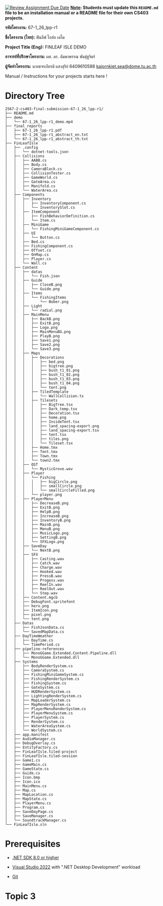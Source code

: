 [![Review Assignment Due Date](https://classroom.github.com/assets/deadline-readme-button-22041afd0340ce965d47ae6ef1cefeee28c7c493a6346c4f15d667ab976d596c.svg)](https://classroom.github.com/a/w8H8oomW)
**<ins>Note</ins>: Students must update this `README.md` file to be an installation manual or a README file for their own CS403 projects.**

**รหัสโครงงาน:** 67-1_26_lpp-r1

**ชื่อโครงงาน (ไทย):** ฟินลีฟ ไอส์ล เดโม

**Project Title (Eng):** FINLEAF ISLE DEMO 

**อาจารย์ที่ปรึกษาโครงงาน:** ผศ. ดร. ลัมพาพรรณ พันธุ์ชูจิตร์

**ผู้จัดทำโครงงาน:** นายขจรเกียรติ แสงสุริย์  6409610588  kajornkiet.sea@dome.tu.ac.th


   
Manual / Instructions for your projects starts here !
# Directory Tree
```
2567-2-cs403-final-submission-67-1_26_lpp-r1/  
├── README.md  
├── demo  
│   └── 67-1_26_lpp-r1_demo.mp4  
├── final_reports  
│   ├── 67-1_26_lpp-r1.pdf  
│   ├── 67-1_26_lpp-r1_abstract_en.txt  
│   └── 67-1_26_lpp-r1_abstract_th.txt
├── FinLeafIsle
│   ├── .config
│   │   └── dotnet-tools.json
│   ├── Collisions
│   │   ├── AABB.cs
│   │   ├── Body.cs
│   │   ├── CameraBlock.cs
│   │   ├── CollisionTester.cs
│   │   ├── GameWorld.cs
│   │   ├── GateArea.cs
│   │   ├── Manifold.cs
│   │   └── WaterArea.cs
│   ├── Components
│   │   ├── Inventory
│   │   │   ├── InventoryComponent.cs
│   │   │   └── InventorySlot.cs
│   │   ├── ItemComponent
│   │   │   ├── FishBehaviorDefinition.cs
│   │   │   └── Item.cs
│   │   ├── MiniGame
│   │   │   └── FishingMiniGameComponent.cs
│   │   ├── UI
│   │   │   └── Button.cs
│   │   ├── Bed.cs
│   │   ├── FishingComponent.cs
│   │   ├── Offset.cs
│   │   ├── OnMap.cs
│   │   ├── Player.cs
│   │   └── Wall.cs
│   ├── Content
│   │   ├── datas
│   │   │   └── Fish.json
│   │   ├── Guide
│   │   │   ├── CloseB.png
│   │   │   └── Guide.png
│   │   ├── Items
│   │   │   └── FishingItems
│   │   │       └── Bober.png
│   │   ├── Light
│   │   │   └── radial.png
│   │   ├── MainMenu
│   │   │   ├── BackB.png
│   │   │   ├── ExitB.png
│   │   │   ├── Logo.png
│   │   │   ├── MainMenuBG.png
│   │   │   ├── PlayB.png
│   │   │   ├── Save1.png
│   │   │   ├── Save2.png
│   │   │   └── Save3.png
│   │   ├── Maps
│   │   │   ├── Decorations
│   │   │   │   ├── bed.png
│   │   │   │   ├── bigtree.png
│   │   │   │   ├── bush_t1_01.png
│   │   │   │   ├── bush_t1_02.png
│   │   │   │   ├── bush_t1_03.png
│   │   │   │   ├── bush_t1_04.png
│   │   │   │   └── tent.png
│   │   │   ├── TiledTemplate
│   │   │   │   └── WallCollision.tx
│   │   │   ├── Tilesets
│   │   │   │   ├── BigTree.tsx
│   │   │   │   ├── Dark_temp.tsx
│   │   │   │   ├── Decoration.tsx
│   │   │   │   ├── home.png
│   │   │   │   ├── InsideTent.tsx
│   │   │   │   ├── land_spacing-export.png
│   │   │   │   ├── land_spacing-export.tsx
│   │   │   │   ├── tent.tsx
│   │   │   │   ├── tiles.png
│   │   │   │   └── Tileset.tsx
│   │   │   ├── Home.tmx
│   │   │   ├── Tent.tmx
│   │   │   ├── Town.tmx
│   │   │   └── town2.tmx
│   │   ├── OST
│   │   │   └── MysticGrove.wav
│   │   ├── Player
│   │   │   └── Fishing
│   │   │   │   ├── bigCircle.png
│   │   │   │   ├── smallCircle.png
│   │   │   │   └── smallCircleFilled.png
│   │   │   └── player.png
│   │   ├── PlayerMenu
│   │   │   ├── DecreaseB.png
│   │   │   ├── ExitB.png
│   │   │   ├── HelpB.png
│   │   │   ├── IncreaseB.png
│   │   │   ├── InventoryB.png
│   │   │   ├── MainB.png
│   │   │   ├── MenuB.png
│   │   │   ├── MusicLogo.png
│   │   │   ├── SettingB.png
│   │   │   └── SFXLogo.png
│   │   ├── SaveDay
│   │   │   └── NextB.png
│   │   ├── SFX
│   │   │   ├── Casting.wav
│   │   │   ├── Catch.wav
│   │   │   ├── Charge.wav
│   │   │   ├── Hooked.wav
│   │   │   ├── PressB.wav
│   │   │   ├── Progess.wav
│   │   │   ├── ReelIn.wav
│   │   │   ├── ReelOut.wav
│   │   │   └── Step.wav
│   │   ├── Content.mgcb
│   │   ├── DebugFont.spritefont
│   │   ├── hero.png
│   │   ├── ItemIcon.png
│   │   ├── pixel.png
│   │   └── tent.png
│   ├── Datas
│   │   ├── FishJsonData.cs
│   │   └── SavedMapData.cs
│   ├── DayTimeWeather
│   │   ├── DayTime.cs
│   │   └── TimePeriod.cs
│   ├── pipeline-references
│   │   ├── MonoGGame.Extended.Content.Pipeline.dll
│   │   └── MonoGGame.Extended.dll
│   ├── Systems
│   │   ├── BodyRenderSystem.cs
│   │   ├── CameraSystem.cs
│   │   ├── FishingMiniGameSystem.cs
│   │   ├── FishingRenderSystem.cs
│   │   ├── FishingSystem.cs
│   │   ├── GateSystem.cs
│   │   ├── HUDRenderSystem.cs
│   │   ├── LightingRenderSystem.cs
│   │   ├── MapLoaderSystem.cs
│   │   ├── MapRenderSystem.cs
│   │   ├── PlayerMenuRenderSystem.cs
│   │   ├── PlayerMenuSystem.cs
│   │   ├── PlayerSystem.cs
│   │   ├── RenderSystem.cs
│   │   ├── WaterAreaSystem.cs
│   │   └── WorldSystem.cs
│   ├── app.manifest
│   ├── AudioManager.cs
│   ├── DebugOverlay.cs
│   ├── EntityFactory.cs
│   ├── FinLeafIsle.tiled-project
│   ├── FinLeafIsle.tiled-session
│   ├── Game1.cs
│   ├── GameMain.cs
│   ├── GameState.cs
│   ├── Guide.cs
│   ├── Icon.bmp
│   ├── Icon.ico
│   ├── MainMenu.cs
│   ├── Map.cs
│   ├── MapLocation.cs
│   ├── MapState.cs
│   ├── PlayerMenu.cs
│   ├── Program.cs
│   ├── SaveDayPage.cs
│   ├── SaveManager.cs
│   └── SoundtrackManager.cs  
└── FinLeafIsle.sln
```
# Prerequisites
- [.NET SDK 8.0 or higher](https://dotnet.microsoft.com/en-us/download)  
  
- [Visual Studio 2022](https://visualstudio.microsoft.com/downloads/)  with ".NET Desktop Development" workload  

- [Git](https://git-scm.com/downloads/win)  

# Topic 3

